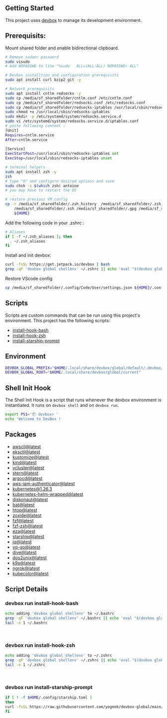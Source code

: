 <!-- gen-readme start - generated by https://github.com/jetify-com/devbox/ -->
## Getting Started
This project uses [devbox](https://github.com/jetify-com/devbox) to manage its development environment.

## Prerequisits:

Mount shared folder and enable bidirectional clipboard.
```sh
# Remove sudoer password
sudo visudo
# Add NOPASSWD to line "%sudo   ALL=(ALL:ALL) NOPASSWD: ALL"

# Devbox installtion and configuration prerequisits
sudo apt install curl bzip2 git -y

# Network prerequisits
sudo apt install cntlm redsocks -y
sudo cp /media/sf_sharedfolder/cntlm.conf /etc/cntlm.conf
sudo cp /media/sf_sharedfolder/redsocks.conf /etc/redsocks.conf
sudo cp /media/sf_sharedfolder/redsocks-iptables /usr/local/sbin/redsocks-iptables
sudo chmod +x /usr/local/sbin/redsocks-iptables
sudo mkdir -p /etc/systemd/system/redsocks.service.d
sudo vi /etc/systemd/system/redsocks.service.d/iptables.conf
# paste following content :
[Unit]
Requires=cntlm.service
After=cntlm.service
 
[Service]
ExecStartPost=/usr/local/sbin/redsocks-iptables set
ExecStop=/usr/local/sbin/redsocks-iptables unset

# terminal helpers
sudo apt install zsh -y
zsh
# type "0" and configure desired options and save
sudo chsh -s $(which zsh) antoine
# you may have to restart the OS

# restore previous VM config
cp -r /media/sf_sharedfolder/.zsh_history  /media/sf_sharedfolder/.zsh_aliases /media/sf_sharedfolder/.gitconfig \
    /media/sf_sharedfolder/.ssh /media/sf_sharedfolder/.gpg /media/sf_sharedfolder/.aws /media/sf_sharedfolder/.kube \
    ${HOME}
```

Add the following code in your .zshrc :
```sh
# Aliases
if [ -f ~/.zsh_aliases ]; then
  . ~/.zsh_aliases
fi
```

Install and init devbox:
```sh
curl -fsSL https://get.jetpack.io/devbox | bash
grep -qF 'devbox global shellenv' ~/.zshrc || echo 'eval "$(devbox global shellenv --init-hook)"' >> ~/.zshrc
```

Restore VScode config
```sh 
cp /media/sf_sharedfolder/.config/Code/User/settings.json ${HOME}/.config/Code/User/settings.json
```

## Scripts
Scripts are custom commands that can be run using this project's environment. This project has the following scripts:

* [install-hook-bash](#devbox-run-install-hook-bash)
* [install-hook-zsh](#devbox-run-install-hook-zsh)
* [install-starship-prompt](#devbox-run-install-starship-prompt)

## Environment

```sh
DEVBOX_GLOBAL_PREFIX="$HOME/.local/share/devbox/global/default/.devbox/nix/profile/default"
DEVBOX_GLOBAL_ROOT="$HOME/.local/share/devbox/global/current"
```

## Shell Init Hook
The Shell Init Hook is a script that runs whenever the devbox environment is instantiated. It runs 
on `devbox shell` and on `devbox run`.
```sh
export PS1='📦 devbox> '
echo 'Welcome to DevBox !
```

## Packages

* [awscli@latest](https://www.nixhub.io/packages/awscli)
* [eksctl@latest](https://www.nixhub.io/packages/eksctl)
* [kustomize@latest](https://www.nixhub.io/packages/kustomize)
* [kind@latest](https://www.nixhub.io/packages/kind)
* [vcluster@latest](https://www.nixhub.io/packages/vcluster)
* [stern@latest](https://www.nixhub.io/packages/stern)
* [argocd@latest](https://www.nixhub.io/packages/argocd)
* [aws-iam-authenticator@latest](https://www.nixhub.io/packages/aws-iam-authenticator)
* [kubernetes@1.26.3](https://www.nixhub.io/packages/kubernetes)
* [kubernetes-helm-wrapped@latest](https://www.nixhub.io/packages/kubernetes-helm-wrapped)
* [diskonaut@latest](https://www.nixhub.io/packages/diskonaut)
* [bat@latest](https://www.nixhub.io/packages/bat)
* [htop@latest](https://www.nixhub.io/packages/htop)
* [zoxide@latest](https://www.nixhub.io/packages/zoxide)
* [fzf@latest](https://www.nixhub.io/packages/fzf)
* [fzf-zsh@latest](https://www.nixhub.io/packages/fzf-zsh)
* [eza@latest](https://www.nixhub.io/packages/eza)
* [starship@latest](https://www.nixhub.io/packages/starship)
* [jq@latest](https://www.nixhub.io/packages/jq)
* [yq-go@latest](https://www.nixhub.io/packages/yq-go)
* [dive@latest](https://www.nixhub.io/packages/dive)
* [dos2unix@latest](https://www.nixhub.io/packages/dos2unix)
* [k9s@latest](https://www.nixhub.io/packages/k9s)
* [ngrok@latest](https://www.nixhub.io/packages/ngrok)
* [kubecolor@latest](https://www.nixhub.io/packages/kubecolor)

## Script Details

### devbox run install-hook-bash
```sh
echo adding 'devbox global shellenv' to ~/.bashrc
grep -qF 'devbox global shellenv' ~/.bashrc || echo 'eval "$(devbox global shellenv --init-hook)"' >> ~/.bashrc
tail -n 1 ~/.bashrc
```
&ensp;

### devbox run install-hook-zsh
```sh
echo adding 'devbox global shellenv' to ~/.zshrc
grep -qF 'devbox global shellenv' ~/.zshrc || echo 'eval "$(devbox global shellenv --init-hook)"' >> ~/.zshrc
tail -n 1 ~/.zshrc
```
&ensp;

### devbox run install-starship-prompt
```sh
if [ ! -f $HOME/.config/starship.toml ]
then
curl -fsSL https://raw.githubusercontent.com/yogeek/devbox-global/main/config/starship/starship.toml > $HOME/.config/starship.toml
fi
```
&ensp;



<!-- gen-readme end -->
